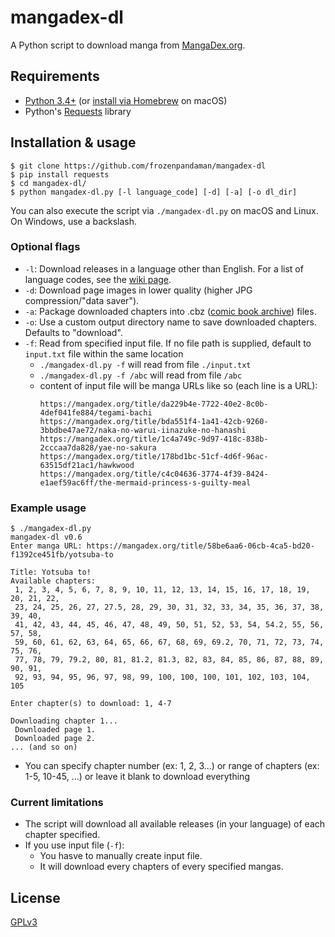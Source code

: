 # mangadex-dl

A Python script to download manga from [MangaDex.org](https://mangadex.org/).

## Requirements
  * [Python 3.4+](https://www.python.org/downloads/) (or [install via Homebrew](https://docs.python-guide.org/starting/install3/osx/) on macOS)
  * Python's [Requests](https://docs.python-requests.org/en/latest/) library

## Installation & usage
```
$ git clone https://github.com/frozenpandaman/mangadex-dl
$ pip install requests
$ cd mangadex-dl/
$ python mangadex-dl.py [-l language_code] [-d] [-a] [-o dl_dir]
```

You can also execute the script via `./mangadex-dl.py` on macOS and Linux. On Windows, use a backslash.

### Optional flags

* `-l`: Download releases in a language other than English. For a list of language codes, see the [wiki page](https://github.com/frozenpandaman/mangadex-dl/wiki/language-codes).
* `-d`: Download page images in lower quality (higher JPG compression/"data saver").
* `-a`: Package downloaded chapters into .cbz ([comic book archive](https://en.wikipedia.org/wiki/Comic_book_archive)) files.
* `-o`: Use a custom output directory name to save downloaded chapters. Defaults to "download".
* `-f`: Read from specified input file. If no file path is supplied, default to `input.txt` file within the same location
    * `./mangadex-dl.py -f` will read from file `./input.txt`
    * `./mangadex-dl.py -f /abc` will read from file `/abc`
    * content of input file will be manga URLs like so (each line is a URL):
        ```
        https://mangadex.org/title/da229b4e-7722-40e2-8c0b-4def041fe884/tegami-bachi
        https://mangadex.org/title/bda551f4-1a41-42cb-9260-3bbdbe47ae72/naka-no-warui-iinazuke-no-hanashi
        https://mangadex.org/title/1c4a749c-9d97-418c-838b-2cccaa7da828/yae-no-sakura
        https://mangadex.org/title/178bd1bc-51cf-4d6f-96ac-63515df21ac1/hawkwood
        https://mangadex.org/title/c4c04636-3774-4f39-8424-e1aef59ac6ff/the-mermaid-princess-s-guilty-meal
        ```


### Example usage
```
$ ./mangadex-dl.py
mangadex-dl v0.6
Enter manga URL: https://mangadex.org/title/58be6aa6-06cb-4ca5-bd20-f1392ce451fb/yotsuba-to

Title: Yotsuba to!
Available chapters:
 1, 2, 3, 4, 5, 6, 7, 8, 9, 10, 11, 12, 13, 14, 15, 16, 17, 18, 19, 20, 21, 22,
 23, 24, 25, 26, 27, 27.5, 28, 29, 30, 31, 32, 33, 34, 35, 36, 37, 38, 39, 40,
 41, 42, 43, 44, 45, 46, 47, 48, 49, 50, 51, 52, 53, 54, 54.2, 55, 56, 57, 58,
 59, 60, 61, 62, 63, 64, 65, 66, 67, 68, 69, 69.2, 70, 71, 72, 73, 74, 75, 76,
 77, 78, 79, 79.2, 80, 81, 81.2, 81.3, 82, 83, 84, 85, 86, 87, 88, 89, 90, 91,
 92, 93, 94, 95, 96, 97, 98, 99, 100, 100, 100, 101, 102, 103, 104, 105

Enter chapter(s) to download: 1, 4-7

Downloading chapter 1...
 Downloaded page 1.
 Downloaded page 2.
... (and so on)
```

* You can specify chapter number (ex: 1, 2, 3...) or range of chapters (ex: 1-5, 10-45, ...) or leave it blank to download everything

### Current limitations
 * The script will download all available releases (in your language) of each chapter specified.
 * If you use input file (`-f`):
    * You hasve to manually create input file.
    * It will download every chapters of every specified mangas.

## License

[GPLv3](https://www.gnu.org/licenses/gpl-3.0.html)